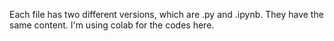 Each file has two different versions, which are .py and .ipynb. They have the same content.
I'm using colab for the codes here.
